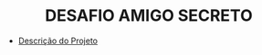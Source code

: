 <h1 align="center">DESAFIO AMIGO SECRETO </h1>

* [Descrição do Projeto](#Desafio-bastante-amigavel)
